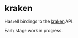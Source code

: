 # kraken

Haskell bindings to the [kraken](https://www.kraken.com/en-us/help/api) API. 

Early stage work in progress.
